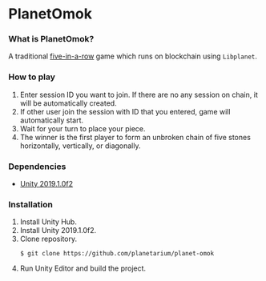 PlanetOmok
===========

### What is PlanetOmok?

A traditional [five-in-a-row] game which runs on blockchain using `Libplanet`.

[five-in-a-row]: https://en.wikipedia.org/wiki/Gomoku

### How to play

1. Enter session ID you want to join. If there are no any session on chain, it will be automatically created.
2. If other user join the session with ID that you entered, game will automatically start.
3. Wait for your turn to place your piece.
4. The winner is the first player to form an unbroken chain of five stones horizontally, vertically, or diagonally.

### Dependencies

- [Unity 2019.1.0f2]

[Unity 2019.1.0f2]: https://unity3d.com/unity/whats-new/2019.1.0

### Installation

1. Install Unity Hub.
2. Install Unity 2019.1.0f2.
3. Clone repository.
	```
	$ git clone https://github.com/planetarium/planet-omok
	```
4. Run Unity Editor and build the project.